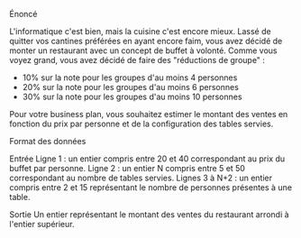 Énoncé

L'informatique c'est bien, mais la cuisine c'est encore mieux. Lassé de quitter vos cantines préférées en ayant encore faim, vous avez décidé de monter un restaurant avec un concept de buffet à volonté. Comme vous voyez grand, vous avez décidé de faire des "réductions de groupe" :

- 10% sur la note pour les groupes d'au moins 4 personnes
- 20% sur la note pour les groupes d'au moins 6 personnes
- 30% sur la note pour les groupes d'au moins 10 personnes

Pour votre business plan, vous souhaitez estimer le montant des ventes en fonction du prix par personne et de la configuration des tables servies.

Format des données

Entrée
Ligne 1 : un entier compris entre 20 et 40 correspondant au prix du buffet par personne.
Ligne 2 : un entier N compris entre 5 et 50 correspondant au nombre de tables servies.
Lignes 3 à N+2 : un entier compris entre 2 et 15 représentant le nombre de personnes présentes à une table.

Sortie
Un entier représentant le montant des ventes du restaurant arrondi à l'entier supérieur.
